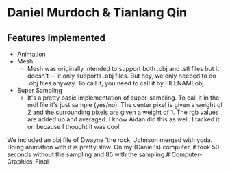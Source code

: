 # Daniel Murdoch & Tianlang Qin

## Features Implemented
- Animation
- Mesh
    - Mesh was originally intended to support both .obj and .stl files but it doesn't -- it only supports .obj files. But hey, we only needed to do .obj files anyway. To call it, you need to call it by FILENAMEobj.
- Super Sampling
    - It's a pretty basic implementation of super-sampling. To call it in the mdl file it's just sample (yes/no). The center pixel is given a weight of 2 and the surrounding pixels are given a weight of 1. The rgb values are added up and averaged. I know Aidan did this as well. I tacked it on because I thought it was cool. 
 
We included an obj file of Dwayne 'the rock' Johnson merged with yoda. Doing animation with it is pretty slow. On my (Daniel's) computer, it took 50 seconds without the sampling and 85 with the sampling.# Computer-Graphics-Final

